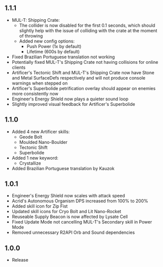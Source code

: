 ## 1.1.1
* MUL-T: Shipping Crate:
	* The collider is now disabled for the first 0.1 seconds, which should slightly help with the issue of colliding with the crate at the moment of throwing
	* Added new config options:
		* Push Power (1x by default)
		* Lifetime (600s by default)
* Fixed Brazilian Portuguese translation not working
* Potentially fixed MUL-T's Shipping Crate not having collisions for online clients
* Artificer's Tectonic Shift and MUL-T's Shipping Crate now have Stone and Metal SurfaceDefs respectively and will not produce console warnings when stepped on
* Artificer's Superbolide petrification overlay should appear on enemies more consistently now
* Engineer's Energy Shield now plays a quieter sound loop
* Slightly improved visual feedback for Artificer's Superbolide
## 1.1.0
* Added 4 new Artificer skills:
	* Geode Bolt
	* Moulded Nano-Boulder
	* Tectonic Shift
	* Superbolide
* Added 1 new keyword:
	* Crystallize
* Added Brazilian Portuguese translation by Kauzok
## 1.0.1
* Engineer's Energy Shield now scales with attack speed
* Acrid's Autonomous Organism DPS increased from 100% to 200%
* Added skill icon for Zip Fist
* Updated skill icons for Cryo Bolt and Lit Nano-Rocket
* Reuseable Supply Beacon is now affected by Lysate Cell
* Fixed Update Mode not cancelling MUL-T's Secondary skill in Power Mode
* Removed unnecessary R2API Orb and Sound dependencies
## 1.0.0
* Release
